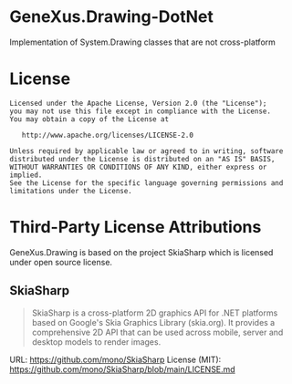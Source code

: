 # GeneXus.Drawing-DotNet
Implementation of System.Drawing classes that are not cross-platform

# License
```
Licensed under the Apache License, Version 2.0 (the "License");
you may not use this file except in compliance with the License.
You may obtain a copy of the License at

   http://www.apache.org/licenses/LICENSE-2.0

Unless required by applicable law or agreed to in writing, software
distributed under the License is distributed on an "AS IS" BASIS,
WITHOUT WARRANTIES OR CONDITIONS OF ANY KIND, either express or implied.
See the License for the specific language governing permissions and
limitations under the License.
```

# Third-Party License Attributions

GeneXus.Drawing is based on the project SkiaSharp which is licensed under open source license. 

## SkiaSharp

>SkiaSharp is a cross-platform 2D graphics API for .NET platforms based on Google's Skia Graphics Library (skia.org). It provides a comprehensive 2D API that can be used across mobile, server and desktop models to render images.

URL: https://github.com/mono/SkiaSharp
License (MIT): https://github.com/mono/SkiaSharp/blob/main/LICENSE.md
